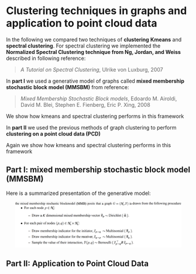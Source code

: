 # Clustering techniques in graphs and application to point cloud data

In the following we compared two techniques of **clustering** **Kmeans** and **spectral clustering**. For spectral clustering we implemented the **Normalized Spectral Clustering technique from Ng, Jordan, and Weiss** described in following reference:

> *A Tutorial on Spectral Clustering*, Ulrike von Luxburg, 2007

In **part I** we used a generative model of graphs called **mixed membership stochastic block model (MMSBM)** from reference:

> *Mixed Membership Stochastic Block models*, Edoardo M. Airoldi, David M. Blei, Stephen E. Fienberg, Eric P. Xing, 2008

We show how kmeans and spectral clustering performs in this framework

In **part II** we used the previous methods of graph clustering to perform **clustering on a point cloud data (PCD)**

Again we show how kmeans and spectral clustering performs in this framework

## Part I: mixed membership stochastic block model (MMSBM)

Here is a summarized presentation of the generative model:

<p align="center">
  <img src="img/mmsbm_gen.png" width="90%">
</p>


## Part II: Application to Point Cloud Data



